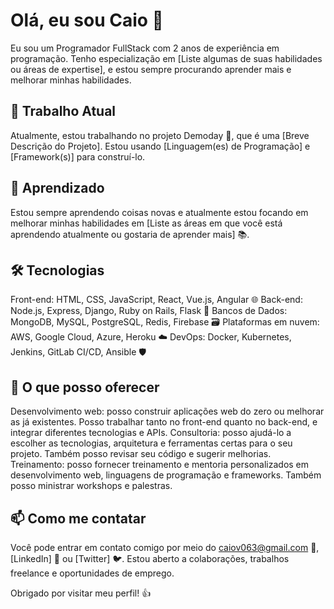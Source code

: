 # Olá, eu sou Caio 👋
Eu sou um Programador FullStack com 2 anos de experiência em programação. Tenho especialização em [Liste algumas de suas habilidades ou áreas de expertise], e estou sempre procurando aprender mais e melhorar minhas habilidades.

## 🔭 Trabalho Atual
Atualmente, estou trabalhando no projeto Demoday 🚀, que é uma [Breve Descrição do Projeto]. Estou usando [Linguagem(es) de Programação] e [Framework(s)] para construí-lo.

## 🌱 Aprendizado
Estou sempre aprendendo coisas novas e atualmente estou focando em melhorar minhas habilidades em [Liste as áreas em que você está aprendendo atualmente ou gostaria de aprender mais] 📚.

## 🛠️ Tecnologias
Front-end: HTML, CSS, JavaScript, React, Vue.js, Angular <i class="devicon-angularjs-plain colored"></i>
 🌐
Back-end: Node.js, Express, Django, Ruby on Rails, Flask 🚀
Bancos de Dados: MongoDB, MySQL, PostgreSQL, Redis, Firebase 🗃️
Plataformas em nuvem: AWS, Google Cloud, Azure, Heroku ☁️
DevOps: Docker, Kubernetes, Jenkins, GitLab CI/CD, Ansible 🛡️

## 💼 O que posso oferecer
Desenvolvimento web: posso construir aplicações web do zero ou melhorar as já existentes. Posso trabalhar tanto no front-end quanto no back-end, e integrar diferentes tecnologias e APIs.
Consultoria: posso ajudá-lo a escolher as tecnologias, arquitetura e ferramentas certas para o seu projeto. Também posso revisar seu código e sugerir melhorias.
Treinamento: posso fornecer treinamento e mentoria personalizados em desenvolvimento web, linguagens de programação e frameworks. Também posso ministrar workshops e palestras.

## 📫 Como me contatar
Você pode entrar em contato comigo por meio do caiov063@gmail.com 📧, [LinkedIn] 💼 ou [Twitter] 🐦. Estou aberto a colaborações, trabalhos freelance e oportunidades de emprego.

Obrigado por visitar meu perfil! 👍
